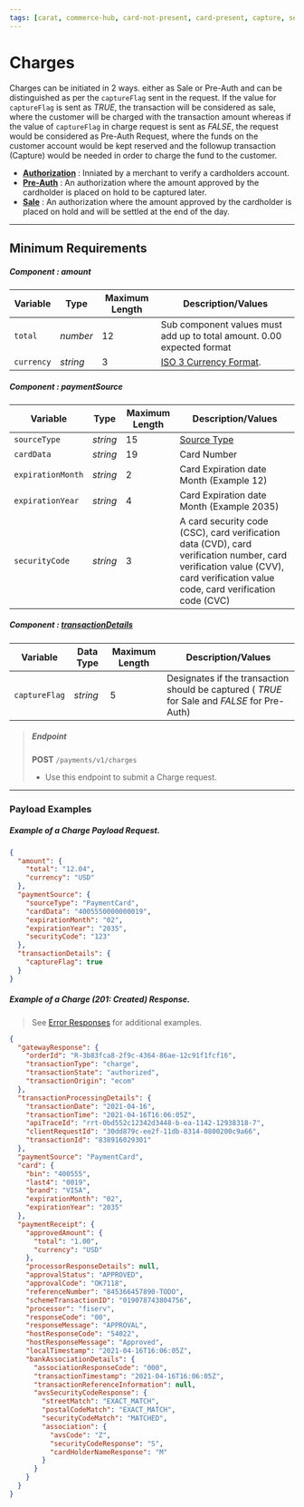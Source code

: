 ```yaml
---
tags: [carat, commerce-hub, card-not-present, card-present, capture, settle, charges]
---
```


# Charges

Charges can be initiated in 2 ways. either as Sale or Pre-Auth and can be distinguished as per the `captureFlag` sent in the request. If the value for `captureFlag` is sent as *TRUE*, the transaction will be considered as sale, where the customer will be charged with the transaction amount whereas if the value of `captureFlag` in charge request is sent as *FALSE*, the request would be considered as Pre-Auth Request, where the funds on the customer account would be kept reserved and the followup transaction (Capture) would be needed in order to charge the fund to the customer.

- **[Authorization](../FAQs-Glossary/Glossary.md#Authorization)** : Inniated by a merchant to verify a cardholders account.
- **[Pre-Auth](../FAQs-Glossary/Glossary.md#Pre-Auth)** : An authorization where the amount approved by the cardholder is placed on hold to be captured later.
- **[Sale](../FAQs-Glossary/Glossary.md#Sale)** : An authorization where the amount approved by the cardholder is placed on hold and will be settled at the end of the day.

---
## Minimum Requirements

##### Component : amount

|Variable    |  Type| Maximum Length | Description/Values|
|---------|----------|----------------|---------|
| `total` | *number* | 12 | Sub component values must add up to total amount. 0.00 expected format|
| `currency` | *string* | 3 | [ISO 3 Currency Format](../Master-Data/Currency-Code.md).|

##### Component : paymentSource

Variable | Type| Maximum Length | Description/Values|
|---------|----------|----------------|---------|
|`sourceType` | *string* | 15 | [Source Type](../Master-Data/Source-Type.md)|
|`cardData`| *string* | 19 | Card Number| 
|`expirationMonth`| *string* | 2 | Card Expiration date Month (Example 12)|
|`expirationYear`| *string* | 4 | Card Expiration date Month (Example 2035)|
|`securityCode` | *string* | 3| A card security code (CSC), card verification data (CVD), card verification number, card verification value (CVV), card verification value code, card verification code (CVC)|

##### Component : [transactionDetails](../Master-Data/Transaction-Details.md)

|Variable | Data Type| Maximum Length | Description/Values |
|---------|----------|----------------|---------|
|`captureFlag` | *string* | 5 | Designates if the transaction should be captured ( *TRUE* for Sale and *FALSE* for Pre-Auth)|

<!-- theme: success -->
>##### Endpoint
>**POST** `/payments/v1/charges`
>- Use this endpoint to submit a Charge request.

---

### Payload Examples

<!--
type: tab
title: Request
-->

##### Example of a Charge Payload Request.

```json
{
  "amount": {
    "total": "12.04",
    "currency": "USD"
  },
  "paymentSource": {
    "sourceType": "PaymentCard",
    "cardData": "4005550000000019",
    "expirationMonth": "02",
    "expirationYear": "2035",
    "securityCode": "123"
  },
  "transactionDetails": {
    "captureFlag": true
  }
}
```
<!--
type: tab
title: Response
-->

##### Example of a Charge (201: Created) Response.

<!-- theme: info -->
> See [Error Responses](url) for additional examples.
```json
{
  "gatewayResponse": {
    "orderId": "R-3b83fca8-2f9c-4364-86ae-12c91f1fcf16",
    "transactionType": "charge",
    "transactionState": "authorized",
    "transactionOrigin": "ecom"
  },
  "transactionProcessingDetails": {
    "transactionDate": "2021-04-16",
    "transactionTime": "2021-04-16T16:06:05Z",
    "apiTraceId": "rrt-0bd552c12342d3448-b-ea-1142-12938318-7",
    "clientRequestId": "30dd879c-ee2f-11db-8314-0800200c9a66",
    "transactionId": "838916029301"
  },
  "paymentSource": "PaymentCard",
  "card": {
    "bin": "400555",
    "last4": "0019",
    "brand": "VISA",
    "expirationMonth": "02",
    "expirationYear": "2035"
  },
  "paymentReceipt": {
    "approvedAmount": {
      "total": "1.00",
      "currency": "USD"
    },
    "processorResponseDetails": null,
    "approvalStatus": "APPROVED",
    "approvalCode": "OK7118",
    "referenceNumber": "845366457890-TODO",
    "schemeTransactionID": "019078743804756",
    "processor": "fiserv",
    "responseCode": "00",
    "responseMessage": "APPROVAL",
    "hostResponseCode": "54022",
    "hostResponseMessage": "Approved",
    "localTimestamp": "2021-04-16T16:06:05Z",
    "bankAssociationDetails": {
      "associationResponseCode": "000",
      "transactionTimestamp": "2021-04-16T16:06:05Z",
      "transactionReferenceInformation": null,
      "avsSecurityCodeResponse": {
        "streetMatch": "EXACT_MATCH",
        "postalCodeMatch": "EXACT_MATCH",
        "securityCodeMatch": "MATCHED",
        "association": {
          "avsCode": "Z",
          "securityCodeResponse": "S",
          "cardHolderNameResponse": "M"
        }
      }
    }
  }
}
```

<!-- type: tab-end -->











